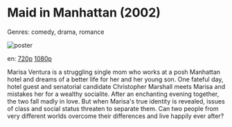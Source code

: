 # Maid in Manhattan (2002)

Genres: comedy, drama, romance

![poster](http://image.tmdb.org/t/p/w500/3LQ4wKp4lF41yTTRSd6QdgD6eXO.jpg)

en:
  [720p](magnet:?xt=urn:btih:4FC84D6D8916A1E304CE39C6D0BCE79ECFEEAADE&tr=udp://glotorrents.pw:6969/announce&tr=udp://tracker.opentrackr.org:1337/announce&tr=udp://torrent.gresille.org:80/announce&tr=udp://tracker.openbittorrent.com:80&tr=udp://tracker.coppersurfer.tk:6969&tr=udp://tracker.leechers-paradise.org:6969&tr=udp://p4p.arenabg.ch:1337&tr=udp://tracker.internetwarriors.net:1337)
  [1080p](magnet:?xt=urn:btih:BF9EAE284F6A9F8F4A214D97BFE7A541B9A15858&tr=udp://glotorrents.pw:6969/announce&tr=udp://tracker.opentrackr.org:1337/announce&tr=udp://torrent.gresille.org:80/announce&tr=udp://tracker.openbittorrent.com:80&tr=udp://tracker.coppersurfer.tk:6969&tr=udp://tracker.leechers-paradise.org:6969&tr=udp://p4p.arenabg.ch:1337&tr=udp://tracker.internetwarriors.net:1337)
  


Marisa Ventura is a struggling single mom who works at a posh Manhattan hotel and dreams of a better life for her and her young son. One fateful day, hotel guest and senatorial candidate Christopher Marshall meets Marisa and mistakes her for a wealthy socialite. After an enchanting evening together, the two fall madly in love. But when Marisa's true identity is revealed, issues of class and social status threaten to separate them. Can two people from very different worlds overcome their differences and live happily ever after?